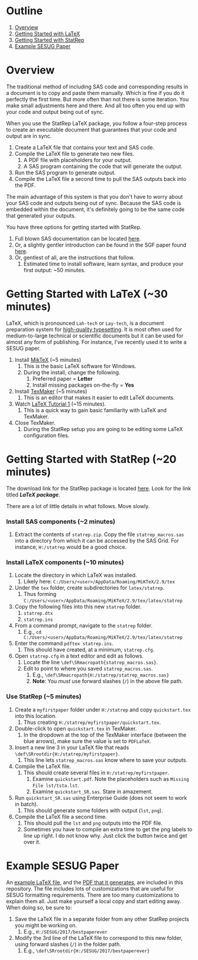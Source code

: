 # Outline

1. <a href="#Overview">Overview</a>
1. <a href="#Getting Started with LaTeX">Getting Started with LaTeX</a>
1. <a href="#Getting Started with StatRep">Getting Started with StatRep</a>
1. <a href="#Example SESUG Paper">Example SESUG Paper</a>

<a name="Overview"/>

# Overview

The traditional method of including SAS code and corresponding results in a document is to copy and paste them manually. Which is fine if you do it perfectly the first time. But more often than not there is some iteration. You make small adjustments here and there. And all too often you end up with your code and output being out of sync.

When you use the StatRep LaTeX package, you follow a four-step process to create an executable document that guarantees that your code and output are in sync.

1. Create a LaTeX file that contains your text and SAS code.
1. Compile the LaTeX file to generate two new files.
   1. A PDF file with placeholders for your output.
   1. A SAS program containing the code that will generate the output.
1. Run the SAS program to generate output.
1. Compile the LaTeX file a second time to pull the SAS outputs back into the PDF.

The main advantage of this system is that you don't have to worry about your SAS code and outputs being out of sync. Because the SAS code is embedded within the document, it's definitely going to be the same code that generated your outputs.

You have three options for getting started with StatRep. 

1. Full blown SAS documentation can be located [here](http://support.sas.com/rnd/app/papers/statrep.html). 
1. Or, a slightly gentler introduction can be found in the SGF paper found [here](http://support.sas.com/resources/papers/proceedings12/324-2012.pdf).
1. Or, gentlest of all, are the instructions that follow.
   1. Estimated time to install software, learn syntax, and produce your first output: ~50 minutes.

<a name="Getting Started with LaTeX"/>

# Getting Started with LaTeX (~30 minutes)

LaTeX, which is pronounced `Lah-tech` or `Lay-tech`, is a document preparation system for [high-quality typesetting](https://en.wikipedia.org/wiki/LaTeX#Example). It is most often used for medium-to-large technical or scientific documents but it can be used for almost any form of publishing. For instance, I've recently used it to write a SESUG paper. 

1. Install [MikTeX](https://miktex.org/download) (~5 minutes)
   1. This is the basic LaTeX software for Windows.
   1. During the install, change the following.
      1. Preferred paper = **Letter**
      1. Install missing packages on-the-fly = **Yes**
1. Install [TexMaker](http://www.xm1math.net/texmaker/download.html) (~5 minutes)
   1. This is an editor that makes it easier to edit LaTeX documents.
1. Watch [LaTeX Tutorial 1](https://www.youtube.com/watch?v=SoDv0qhyysQ) (~15 minutes).
   1. This is a quick way to gain basic familiarity with LaTeX and TexMaker.
1. Close TexMaker. 
   1. During the StatRep setup you are going to be editing some LaTeX configuration files. 

<a name="Getting Started with StatRep"/>

# Getting Started with StatRep (~20 minutes)

The download link for the StatRep package is located [here](http://support.sas.com/rnd/app/papers/statrep.html). Look for the link titled **_LaTeX package_**.

There are a lot of little details in what follows. Move slowly.

### Install SAS components (~2 minutes)

1. Extract the contents of `statrep.zip`. Copy the file `statrep_macros.sas` into a directory from which it can be accessed by the SAS Grid. For instance, `H:/statrep` would be a good choice.

### Install LaTeX components (~10 minutes)

1. Locate the directory in which LaTeX was installed.
   1. Likely here: `C:/Users/<user>/AppData/Roaming/MiKTeX/2.9/tex`
1. Under the `tex` folder, create subdirectories for `latex/statrep`.
   1. Thus forming `C:/Users/<user>/AppData/Roaming/MiKTeX/2.9/tex/latex/statrep`
1. Copy the following files into this new `statrep` folder.
   1. `statrep.dtx`
   1. `statrep.ins`
1. From a command prompt, navigate to the `statrep` folder.
   1. E.g., `cd C:/Users/<user>/AppData/Roaming/MiKTeX/2.9/tex/latex/statrep`
1. Enter the command `pdftex statrep.ins`.
   1. This should have created, at a minimum, `statrep.cfg`.
1. Open `statrep.cfg` in a text editor and edit as follows.
   1. Locate the line `\def\SRmacropath{statrep_macros.sas}`.
   1. Edit to point to where you saved `statrep_macros.sas`.
      1. E.g., `\def\SRmacropath{H:/statrep/statrep_macros.sas}`
      1. **Note**: You *must* use forward slashes (`/`) in the above file path.

### Use StatRep (~5 minutes)

1. Create a `myfirstpaper` folder under `H:/statrep` and copy `quickstart.tex` into this location.
   1. Thus creating `H:/statrep/myfirstpaper/quickstart.tex`.
1. Double-click to open `quickstart.tex` in TexMaker.
   1. In the dropdown at the top of the TexMaker interface (between the blue arrows), make sure the value is set to `PDFLaTeX`.
1. Insert a new line 3 in your LaTeX file that reads `\def\SRrootdir{H:/statrep/myfirstpaper}`.
   1. This line lets `statrep_macros.sas` know where to save your outputs.
1. Compile the LaTeX file.
   1. This should create several files in `H:/statrep/myfirstpaper`.
      1. Examine `quickstart.pdf`. Note the placeholders such as `Missing File lst/tsta.lst`.
      1. Examine `quickstart_SR.sas`. Stare in amazement.
1. Run `quickstart_SR.sas` using Enterprise Guide (does not seem to work in batch).
   1. This should generate some folders with output (`lst`, `png`).
1. Compile the LaTeX file a second time.
   1. This should pull the `lst` and `png` outputs into the PDF file.
   1. Sometimes you have to compile an extra time to get the png labels to line up right. I do not know why. Just click the button twice and get over it.

<a name="Example SESUG Paper"/>

# Example SESUG Paper

An [example LaTeX file](https://github.com/srosanba/sas-statrep/blob/master/sesugexample.tex), and the [PDF that it generates](https://github.com/srosanba/sas-statrep/blob/master/sesugexample.pdf), are included in this repository. The file includes lots of customizations that are useful for SESUG formatting requirements. There are too many customizations to explain them all. Just make yourself a local copy and start editing away. When doing so, be sure to:

1. Save the LaTeX file in a separate folder from any other StatRep projects you might be working on.
   1. E.g., `H:/SESUG/2017/bestpaperever`
1. Modify the 3rd line of the LaTeX file to correspond to this new folder, using forward slashes (`/`) in the folder path. 
   1. E.g., `\def\SRrootdir{H:/SESUG/2017/bestpaperever}`
